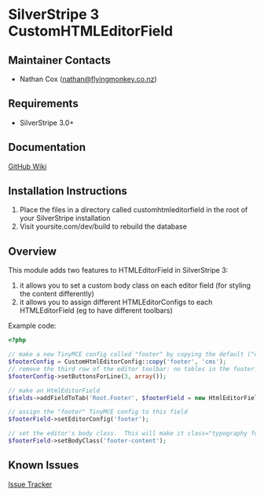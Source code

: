 SilverStripe 3 CustomHTMLEditorField
===================================

Maintainer Contacts
-------------------
*  Nathan Cox (<nathan@flyingmonkey.co.nz>)

Requirements
------------
* SilverStripe 3.0+

Documentation
-------------
[GitHub Wiki](https://github.com/nathancox/silverstripe-customhtmleditorfield/wiki)

Installation Instructions
-------------------------

1. Place the files in a directory called customhtmleditorfield in the root of your SilverStripe installation
2. Visit yoursite.com/dev/build to rebuild the database

Overview
--------------

This module adds two features to HTMLEditorField in SilverStripe 3:

1) it allows you to set a custom body class on each editor field (for styling the content differently)
2) it allows you to assign different HTMLEditorConfigs to each HTMLEditorField (eg to have different toolbars)


Example code:
```php
<?php

// make a new TinyMCE config called "footer" by copying the default ("cms") config
$footerConfig = CustomHtmlEditorConfig::copy('footer', 'cms');
// remove the third row of the editor toolbar: no tables in the footer!
$footerConfig->setButtonsForLine(3, array());

// make an HtmlEditorField
$fields->addFieldToTab('Root.Footer', $footerField = new HtmlEditorField('FooterText', 'Footer'));

// assign the "footer" TinyMCE config to this field
$footerField->setEditorConfig('footer');

// set the editor's body class.  This will make it class="typography footer-content"
$footerField->setBodyClass('footer-content');
```



Known Issues
------------
[Issue Tracker](https://github.com/nathancox/silverstripe-customhtmleditorfield/issues)